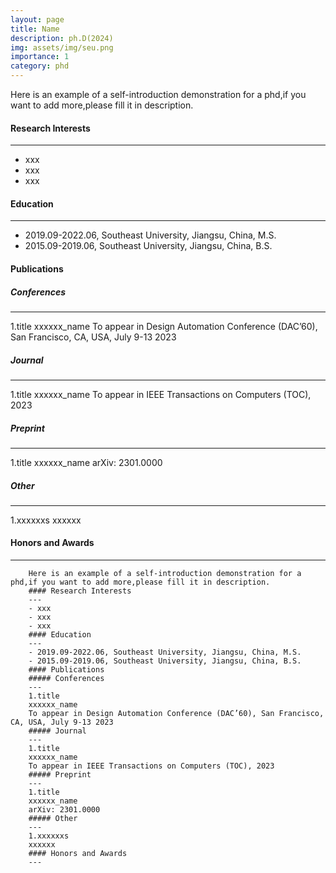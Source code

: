 ```yaml
---
layout: page
title: Name
description: ph.D(2024)
img: assets/img/seu.png
importance: 1
category: phd
---
```

Here is an example of a self-introduction demonstration for a phd,if you want to add more,please fill it in description.
#### Research Interests
---
- xxx
- xxx
- xxx
#### Education
---
- 2019.09-2022.06, Southeast University, Jiangsu, China, M.S.
- 2015.09-2019.06, Southeast University, Jiangsu, China, B.S.
#### Publications
##### Conferences
---
1.title
xxxxxx_name
To appear in Design Automation Conference (DAC’60), San Francisco, CA, USA, July 9-13 2023
##### Journal
---
1.title
xxxxxx_name
To appear in IEEE Transactions on Computers (TOC), 2023
##### Preprint
---
1.title
xxxxxx_name
arXiv: 2301.0000
##### Other
---
1.xxxxxxs
xxxxxx
#### Honors and Awards
---
   
    
        Here is an example of a self-introduction demonstration for a phd,if you want to add more,please fill it in description.
        #### Research Interests
        ---
        - xxx
        - xxx
        - xxx
        #### Education
        ---
        - 2019.09-2022.06, Southeast University, Jiangsu, China, M.S.
        - 2015.09-2019.06, Southeast University, Jiangsu, China, B.S.
        #### Publications
        ##### Conferences
        ---
        1.title
        xxxxxx_name
        To appear in Design Automation Conference (DAC’60), San Francisco, CA, USA, July 9-13 2023
        ##### Journal
        ---
        1.title
        xxxxxx_name
        To appear in IEEE Transactions on Computers (TOC), 2023
        ##### Preprint
        ---
        1.title
        xxxxxx_name
        arXiv: 2301.0000
        ##### Other
        ---
        1.xxxxxxs
        xxxxxx
        #### Honors and Awards
        ---
    